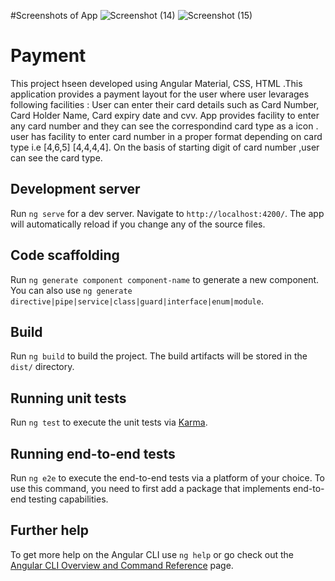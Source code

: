 #Screenshots of  App
![Screenshot (14)](https://user-images.githubusercontent.com/30436452/126982526-1d23bcca-cf19-4bca-89aa-60512b10b40b.png)
![Screenshot (15)](https://user-images.githubusercontent.com/30436452/126982675-fde36ae6-5889-41ff-9dee-5bdfa54918af.png)


# Payment

This project hseen developed using Angular Material, CSS, HTML .This application provides a payment layout for the user where user levarages following facilities :
User can enter their card details such as Card Number, Card Holder Name, Card expiry date and cvv.
App provides facility to enter any card number and they can see the correspondind card type as a icon .
user has facility to enter card number in a proper format depending on card type i.e [4,6,5] [4,4,4,4].
On the basis of starting digit of card number ,user can see the card type.

## Development server

Run `ng serve` for a dev server. Navigate to `http://localhost:4200/`. The app will automatically reload if you change any of the source files.

## Code scaffolding

Run `ng generate component component-name` to generate a new component. You can also use `ng generate directive|pipe|service|class|guard|interface|enum|module`.

## Build

Run `ng build` to build the project. The build artifacts will be stored in the `dist/` directory.

## Running unit tests

Run `ng test` to execute the unit tests via [Karma](https://karma-runner.github.io).

## Running end-to-end tests

Run `ng e2e` to execute the end-to-end tests via a platform of your choice. To use this command, you need to first add a package that implements end-to-end testing capabilities.

## Further help

To get more help on the Angular CLI use `ng help` or go check out the [Angular CLI Overview and Command Reference](https://angular.io/cli) page.

